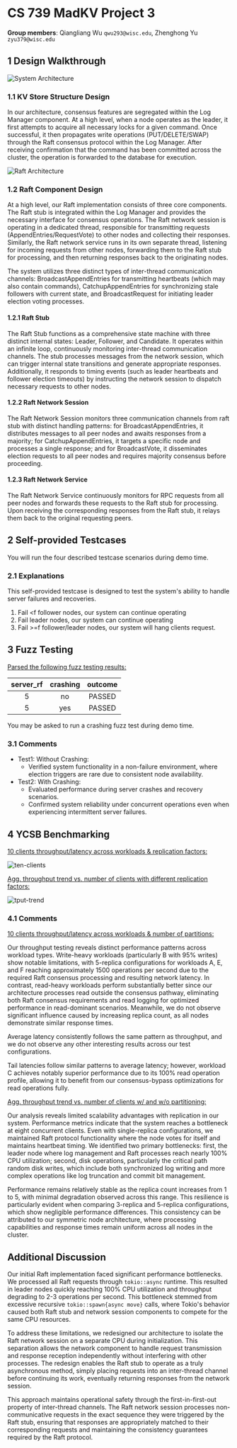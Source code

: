 # CS 739 MadKV Project 3

**Group members**: Qiangliang Wu `qwu293@wisc.edu`, Zhenghong Yu `zyu379@wisc.edu`

## 1 Design Walkthrough

![System Architecture](plots-p2/architecture_p2.jpg)

### 1.1 KV Store Structure Design

In our architecture, consensus features are segregated within the Log Manager component. At a high level, when a node operates as the leader, it first attempts to acquire all necessary locks for a given command. Once successful, it then propagates write operations (PUT/DELETE/SWAP) through the Raft consensus protocol within the Log Manager. After receiving confirmation that the command has been committed across the cluster, the operation is forwarded to the database for execution.

![Raft Architecture](plots-p3/Raft.jpg)

### 1.2 Raft Component Design

At a high level, our Raft implementation consists of three core components. The Raft stub is integrated within the Log Manager and provides the necessary interface for consensus operations. The Raft network session is operating in a dedicated thread, responsible for transmitting requests (AppendEntries/RequestVote) to other nodes and collecting their responses. Similarly, the Raft network service runs in its own separate thread, listening for incoming requests from other nodes, forwarding them to the Raft stub for processing, and then returning responses back to the originating nodes.

The system utilizes three distinct types of inter-thread communication channels: BroadcastAppendEntries for transmitting heartbeats (which may also contain commands), CatchupAppendEntries for synchronizing stale followers with current state, and BroadcastRequest for initiating leader election voting processes.

#### 1.2.1 Raft Stub

The Raft Stub functions as a comprehensive state machine with three distinct internal states: Leader, Follower, and Candidate. It operates within an infinite loop, continuously monitoring inter-thread communication channels. The stub processes messages from the network session, which can trigger internal state transitions and generate appropriate responses. Additionally, it responds to timing events (such as leader heartbeats and follower election timeouts) by instructing the network session to dispatch necessary requests to other nodes.

#### 1.2.2 Raft Network Session

The Raft Network Session monitors three communication channels from raft stub with distinct handling patterns: for BroadcastAppendEntries, it distributes messages to all peer nodes and awaits responses from a majority; for CatchupAppendEntries, it targets a specific node and processes a single response; and for BroadcastVote, it disseminates election requests to all peer nodes and requires majority consensus before proceeding.

#### 1.2.3 Raft Network Service

The Raft Network Service continuously monitors for RPC requests from all peer nodes and forwards these requests to the Raft stub for processing. Upon receiving the corresponding responses from the Raft stub, it relays them back to the original requesting peers.

## 2 Self-provided Testcases

You will run the four described testcase scenarios during demo time.

### 2.1 Explanations

This self-provided testcase is designed to test the system's ability to handle server failures and recoveries. 

1. Fail <f follower nodes, our system can continue operating
2. Fail leader nodes, our system can continue operating
3. Fail >=f follower/leader nodes, our system will hang clients request. 

## 3 Fuzz Testing

<u>Parsed the following fuzz testing results:</u>

server_rf | crashing | outcome
:-: | :-: | :-:
5 | no | PASSED
5 | yes | PASSED

You may be asked to run a crashing fuzz test during demo time.

### 3.1 Comments

- Test1: Without Crashing:
    - Verified system functionality in a non-failure environment, where election triggers are rare due to consistent node availability.
- Test2: With Crashing:
    - Evaluated performance during server crashes and recovery scenarios.
    - Confirmed system reliability under concurrent operations even when experiencing intermittent server failures.

## 4 YCSB Benchmarking

<u>10 clients throughput/latency across workloads & replication factors:</u>

![ten-clients](plots-p3/ycsb-ten-clients.png)

<u>Agg. throughput trend vs. number of clients with different replication factors:</u>

![tput-trend](plots-p3/ycsb-tput-trend.png)

### 4.1 Comments

<u>10 clients throughput/latency across workloads & number of partitions:</u>

Our throughput testing reveals distinct performance patterns across workload types. Write-heavy workloads (particularly B with 95% writes) show notable limitations, with 5-replica configurations for workloads A, E, and F reaching approximately 1500 operations per second due to the required Raft consensus processing and resulting network latency. In contrast, read-heavy workloads perform substantially better since our architecture processes read outside the consensus pathway, eliminating both Raft consensus requirements and read logging for optimized performance in read-dominant scenarios. Meanwhile, we do not observe significant influence caused by increasing replica count, as all nodes demonstrate similar response times.

Average latency consistently follows the same pattern as throughput, and we do not observe any other interesting results across our test configurations.

Tail latencies follow similar patterns to average latency; however, workload C achieves notably superior performance due to its 100% read operation profile, allowing it to benefit from our consensus-bypass optimizations for read operations fully.

<u>Agg. throughput trend vs. number of clients w/ and w/o partitioning:</u>

Our analysis reveals limited scalability advantages with replication in our system. Performance metrics indicate that the system reaches a bottleneck at eight concurrent clients. Even with single-replica configurations, we maintained Raft protocol functionality where the node votes for itself and maintains heartbeat timing. We identified two primary bottlenecks: first, the leader node where log management and Raft processes reach nearly 100% CPU utilization; second, disk operations, particularly the critical path random disk writes, which include both synchronized log writing and more complex operations like log truncation and commit bit management.

Performance remains relatively stable as the replica count increases from 1 to 5, with minimal degradation observed across this range. This resilience is particularly evident when comparing 3-replica and 5-replica configurations, which show negligible performance differences. This consistency can be attributed to our symmetric node architecture, where processing capabilities and response times remain uniform across all nodes in the cluster.

## Additional Discussion

Our initial Raft implementation faced significant performance bottlenecks. We processed all Raft requests through `tokio::async` runtime. This resulted in leader nodes quickly reaching 100% CPU utilization and throughput degrading to 2-3 operations per second. This bottleneck stemmed from excessive recursive `tokio::spawn{async move}` calls, where Tokio's behavior caused both Raft stub and network session components to compete for the same CPU resources.

To address these limitations, we redesigned our architecture to isolate the Raft network session on a separate CPU during initialization. This separation allows the network component to handle request transmission and response reception independently without interfering with other processes. The redesign enables the Raft stub to operate as a truly asynchronous method, simply placing requests into an inter-thread channel before continuing its work, eventually returning responses from the network session.

This approach maintains operational safety through the first-in-first-out property of inter-thread channels. The Raft network session processes non-communicative requests in the exact sequence they were triggered by the Raft stub, ensuring that responses are appropriately matched to their corresponding requests and maintaining the consistency guarantees required by the Raft protocol.

